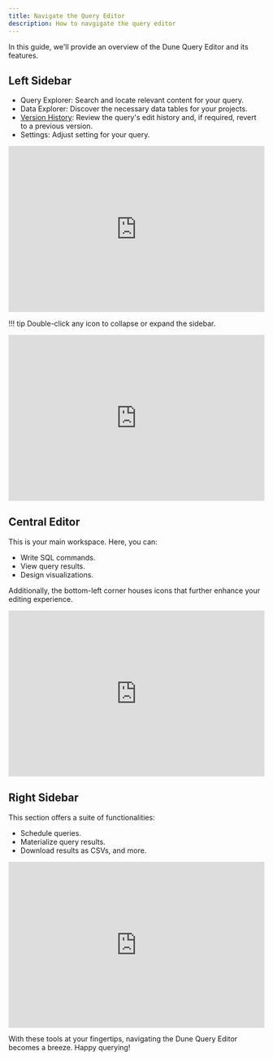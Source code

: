```yaml
---
title: Navigate the Query Editor
description: How to navgigate the query editor
---
```


In this guide, we'll provide an overview of the Dune Query Editor and its features.

## Left Sidebar

- Query Explorer: Search and locate relevant content for your query.
- Data Explorer: Discover the necessary data tables for your projects.
- [Version History](../../../app/query-editor/version-history): Review the query's edit history and, if required, revert to a previous version.
- Settings: Adjust setting for your query.

<div style="position: relative; padding-bottom: calc(56.71874999999999% + 41px); height: 0; width: 100%"><iframe src="https://demo.arcade.software/4CDTAz0GqLpsCGT9iUJF?embed" frameborder="0" loading="lazy" webkitallowfullscreen mozallowfullscreen allowfullscreen style="position: absolute; top: 0; left: 0; width: 100%; height: 100%;color-scheme: light;" title="left buttons of query editor"></iframe></div>

!!! tip
    Double-click any icon to collapse or expand the sidebar.

<div style="position: relative; padding-bottom: calc(56.71874999999999% + 41px); height: 0; width: 100%"><iframe src="https://demo.arcade.software/2Xzz0Z2AQqg0Qmn1I6CE?embed" frameborder="0" loading="lazy" webkitallowfullscreen mozallowfullscreen allowfullscreen style="position: absolute; top: 0; left: 0; width: 100%; height: 100%;color-scheme: light;" title="hide side bar"></iframe></div>

## Central Editor
This is your main workspace. Here, you can:

- Write SQL commands.
- View query results.
- Design visualizations.

Additionally, the bottom-left corner houses icons that further enhance your editing experience.

<div style="position: relative; padding-bottom: calc(56.71874999999999% + 41px); height: 0; width: 100%"><iframe src="https://demo.arcade.software/GQQ9juRxPIpbR0AeSzvv?embed" frameborder="0" loading="lazy" webkitallowfullscreen mozallowfullscreen allowfullscreen style="position: absolute; top: 0; left: 0; width: 100%; height: 100%;color-scheme: light;" title="IDE buttons"></iframe></div>

## Right Sidebar
This section offers a suite of functionalities:

- Schedule queries.
- Materialize query results.
- Download results as CSVs, and more.

<div style="position: relative; padding-bottom: calc(56.71874999999999% + 41px); height: 0; width: 100%"><iframe src="https://demo.arcade.software/WzBTGRaZQIXLoXhseTJ4?embed" frameborder="0" loading="lazy" webkitallowfullscreen mozallowfullscreen allowfullscreen style="position: absolute; top: 0; left: 0; width: 100%; height: 100%;color-scheme: light;" title="query editor right hand side"></iframe></div>

With these tools at your fingertips, navigating the Dune Query Editor becomes a breeze. Happy querying!